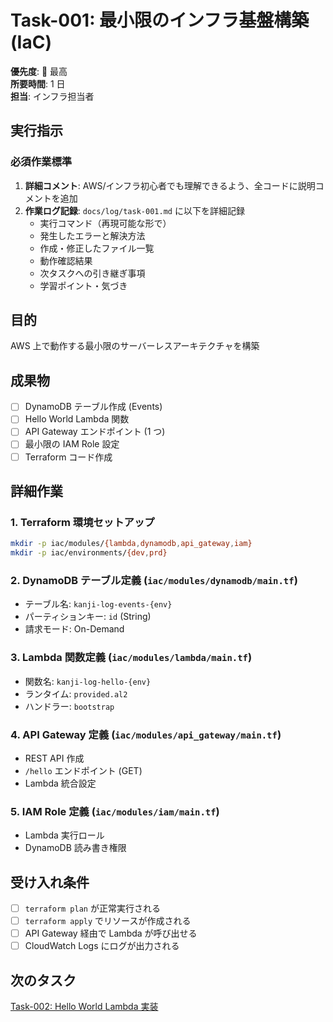 # Task-001: 最小限のインフラ基盤構築 (IaC)

**優先度**: 🔴 最高  
**所要時間**: 1 日  
**担当**: インフラ担当者

## 実行指示

### 必須作業標準

1. **詳細コメント**: AWS/インフラ初心者でも理解できるよう、全コードに説明コメントを追加
2. **作業ログ記録**: `docs/log/task-001.md` に以下を詳細記録
   - 実行コマンド（再現可能な形で）
   - 発生したエラーと解決方法
   - 作成・修正したファイル一覧
   - 動作確認結果
   - 次タスクへの引き継ぎ事項
   - 学習ポイント・気づき

## 目的

AWS 上で動作する最小限のサーバーレスアーキテクチャを構築

## 成果物

- [ ] DynamoDB テーブル作成 (Events)
- [ ] Hello World Lambda 関数
- [ ] API Gateway エンドポイント (1 つ)
- [ ] 最小限の IAM Role 設定
- [ ] Terraform コード作成

## 詳細作業

### 1. Terraform 環境セットアップ

```bash
mkdir -p iac/modules/{lambda,dynamodb,api_gateway,iam}
mkdir -p iac/environments/{dev,prd}
```

### 2. DynamoDB テーブル定義 (`iac/modules/dynamodb/main.tf`)

- テーブル名: `kanji-log-events-{env}`
- パーティションキー: `id` (String)
- 請求モード: On-Demand

### 3. Lambda 関数定義 (`iac/modules/lambda/main.tf`)

- 関数名: `kanji-log-hello-{env}`
- ランタイム: `provided.al2`
- ハンドラー: `bootstrap`

### 4. API Gateway 定義 (`iac/modules/api_gateway/main.tf`)

- REST API 作成
- `/hello` エンドポイント (GET)
- Lambda 統合設定

### 5. IAM Role 定義 (`iac/modules/iam/main.tf`)

- Lambda 実行ロール
- DynamoDB 読み書き権限

## 受け入れ条件

- [ ] `terraform plan` が正常実行される
- [ ] `terraform apply` でリソースが作成される
- [ ] API Gateway 経由で Lambda が呼び出せる
- [ ] CloudWatch Logs にログが出力される

## 次のタスク

[Task-002: Hello World Lambda 実装](./task-002.md)

